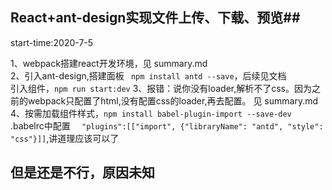 ## React+ant-design实现文件上传、下载、预览##  
start-time:2020-7-5   

1、webpack搭建react开发环境，见 summary.md  
2、引入ant-design,搭建面板  ``` npm install antd --save```，后续见文档  
   引入组件，```npm run start:dev```
3、报错：说你没有loader,解析不了css。因为之前的webpack只配置了html,没有配置css的loader,再去配置。 见 summary.md    
4、按需加载组件样式，```npm install babel-plugin-import --save-dev```  .babelrc中配置 ```  "plugins":[["import", {"libraryName": "antd", "style": "css"}]]```,讲道理应该可以了 
## 但是还是不行，原因未知 ##